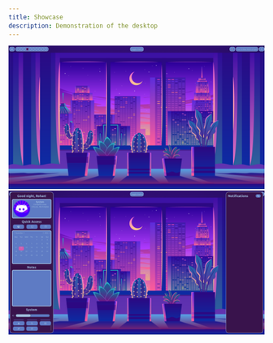 ```yaml
---
title: Showcase
description: Demonstration of the desktop
---
```


![image](/src/assets/showcase.png)
![image](/src/assets/showcase2.png)
